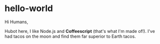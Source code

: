# hello-world

Hi Humans,

Hubot here, I like Node.js and <strong>Coffeescript</strong> (that's what I'm made of!).
I've had tacos on the moon and find them far superior to Earth tacos.
